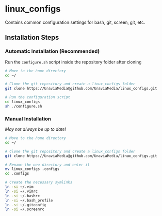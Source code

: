 # linux_configs
Contains common configuration settings for bash, git, screen, git, etc.

## Installation Steps

### Automatic Installation (Recommended)
Run the `configure.sh` script inside the repository folder after cloning

```bash
# Move to the home directory
cd ~/

# Clone the git repository and create a linux_configs folder
git clone https://UnaviaMedia@github.com/UnaviaMedia/linux_configs.git

# Run the configuration script
cd linux_configs
sh ./configure.sh
```

### Manual Installation
*May not always be up to date!*

```bash
# Move to the home directory
cd ~/

# Clone the git repository and create a linux_configs folder
git clone https://UnaviaMedia@github.com/UnaviaMedia/linux_configs.git

# Rename the new directory and enter it
mv linux_configs .configs
cd .configs

# Create the necessary symlinks
ln -si ~/.vim
ln -si ~/.vimrc
ln -si ~/.bashrc
ln -si ~/.bash_profile
ln -si ~/.gitconfig
ln -si ~/.screenrc
```
